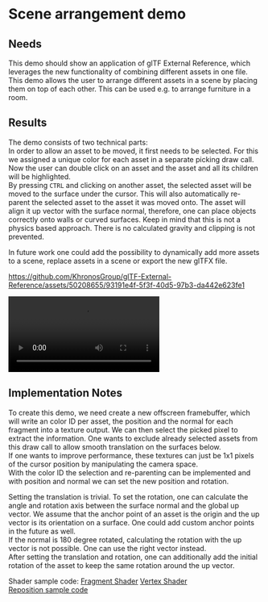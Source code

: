 # Scene arrangement demo
## Needs
This demo should show an application of glTF External Reference, which leverages the new functionality of combining different assets in one file. This demo allows the user to arrange different assets in a scene by placing them on top of each other. This can be used e.g. to arrange furniture in a room.
## Results
The demo consists of two technical parts: \
In order to allow an asset to be moved, it first needs to be selected. For this we assigned a unique color for each asset in a separate picking draw call. Now the user can double click on an asset and the asset and all its children will be highlighted.\
By pressing `CTRL` and clicking on another asset, the selected asset will be moved to the surface under the cursor. This will also automatically re-parent the selected asset to the asset it was moved onto. The asset will align it up vector with the surface normal, therefore, one can place objects correctly onto walls or curved surfaces. Keep in mind that this is not a physics based approach. There is no calculated gravity and clipping is not prevented.

In future work one could add the possibility to dynamically add more assets to a scene, replace assets in a scene or export the new glTFX file.


https://github.com/KhronosGroup/glTF-External-Reference/assets/50208655/93191e4f-5f3f-40d5-97b3-da442e623fe1

![Alternative link](https://raw.githubusercontent.com/KhronosGroup/glTF-External-Reference/main/explainers/videos/scene_arrangement.mp4)

## Implementation Notes
To create this demo, we need create a new offscreen framebuffer, which will write an color ID per asset, the position and the normal for each fragment into a texture output. We can then select the picked pixel to extract the information. One wants to exclude already selected assets from this draw call to allow smooth translation on the surfaces below.\
If one wants to improve performance, these textures can just be 1x1 pixels of the cursor position by manipulating the camera space.\
With the color ID the selection and re-parenting can be implemented and with position and normal we can set the new position and rotation.

Setting the translation is trivial. To set the rotation, one can calculate the angle and rotation axis between the surface normal and the global up vector. We assume that the anchor point of an asset is the origin and the up vector is its orientation on a surface. One could add custom anchor points in the future as well.\
If the normal is 180 degree rotated, calculating the rotation with the up vector is not possible. One can use the right vector instead.\
After setting the translation and rotation, one can additionally add the initial rotation of the asset to keep the same rotation around the up vector.

Shader sample code: [Fragment Shader](https://github.com/KhronosGroup/glTF-Sample-Viewer/blob/feature/gltfx/source/Renderer/shaders/picking.frag) [Vertex Shader](https://github.com/KhronosGroup/glTF-Sample-Viewer/blob/feature/gltfx/source/Renderer/shaders/picking.vert)\
[Reposition sample code](https://github.com/KhronosGroup/glTF-Sample-Viewer/blob/87dcecf011e8626f50ca780c0258f8dd919f262a/app_web/src/main.js#L300)
